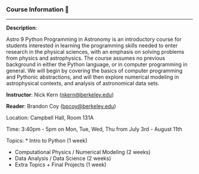 ### Course Information :snake:
----
**Description**:

Astro 9 Python Programming in Astronomy is an introductory course for students interested in learning the programming skills needed to enter research in the physical sciences, with an emphasis on solving problems from physics and astrophysics. The course assumes no previous background in either the Python language, or in computer programming in general. We will begin by covering the basics of computer programming and Pythonic abstractions, and will then explore numerical modeling in astrophysical contexts, and analysis of astronomical data sets. 

**Instructor**:
Nick Kern (nkern@berkeley.edu)

**Reader**:
Brandon Coy (bpcoy@berkeley.edu)

Location: Campbell Hall, Room 131A

Time: 3:40pm - 5pm on Mon, Tue, Wed, Thu from July 3rd - August 11th

Topics:
* Intro to Python (1 week)
* Computational Physics / Numerical Modeling (2 weeks)
* Data Analysis / Data Science (2 weeks)
* Extra Topics + Final Projects (1 week)












